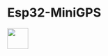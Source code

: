 # Esp32-MiniGPS

<img src="https://github.com/Kauan0122/Esp32-MiniGPS/blob/master/screenshots/IMG_20211226_135011847-01.jpeg" width="48">

